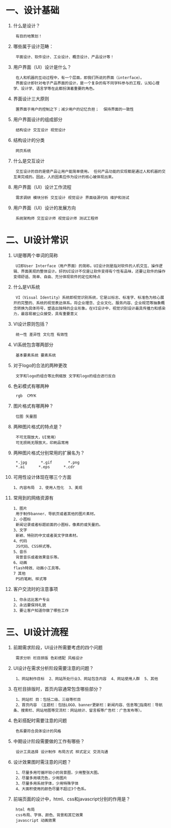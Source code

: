 # 一、设计基础

1. 什么是设计？

        有目的地策划！
2. 哪些属于设计范畴：
    
        平面设计、软件设计、工业设计、概念设计、产品设计等！

3. 用户界面（UI）设计是什么？

        在人和机器的互动过程中，有一个层面，即我们所说的界面（interface）。
        界面设计即针对电子产品界面的设计，是一个复杂的有不同学科参与的工程，认知心理学、设计学、语言学等在此都扮演着重要的角色。

4. 界面设计三大原则

        置界面于用户的控制之下；减少用户的记忆负担；  保持界面的一致性
5. 用户界面设计的组成部分
 
        结构设计 交互设计 视觉设计

6. 结构设计的分类

        网页系统
7. 什么是交互设计

        交互设计的目的是使产品让用户能简单使用。 任何产品功能的实现都是通过人和机器的交互来完成的。因此，人的因素应作为设计的核心被体现出来。
8. 用户界面（UI）设计工作流程

        需求调研 模块分析 交互设计 视觉设计 界面级源代码 维护和测试

9. 用户界面（UI）设计的发展方向

        系统架构师 交互设计师 视觉设计师 测试工程师

# 二、UI设计常识

1. UI是哪两个单词的简称
        
        UI即User Interface（用户界面）的简称。UI设计则是指对软件的人机交互、操作逻辑、界面美观的整体设计。好的UI设计不仅是让软件变得有个性有品味，还要让软件的操作变得舒适、简单、自由、充分体现软件的定位和特点
        
2. 什么是VI系统

        VI（Visual Identity）系统即视觉识别系统，它是以标志、标准字、标准色为核心展开的完整的、系统的视觉表达体系。将企业理念、企业文化、服务内容、企业规范等抽象概念转换为具体符号，塑造出独特的企业形象。在VI设计中，视觉识别设计最具传播力和感染力，最容易被公众接受，具有重要意义        

3. VI设计原则包括？
 
        统一性 差异性 文化性 有效性

4. VI系统包含哪两部分
 
        基本要素系统 要素系统
5. 对于logo的合法的两种更改

        文字和logo的组合等比例缩放 文字和logo的组合进行反白 

        
6. 色彩模式有哪两种

        rgb  CMYK

7. 图片格式有哪两种？
 
        位图 矢量图

8. 两种图片格式的特点是？

        不可无限放大，UI常用）
        可无损耗无限放大，印刷品常用
9. 两种图片格式分别常用的扩展名为？

        *.jpg      *.gif       *.png   
        *.ai      *.eps      *.cdr   
 
10. 可用性设计体现在哪三个方面

        1、内容布局  2、使用人性化  3、美观

11. 常用到的网络资源有

        1、图片
         用于制作banner、导航页或者其他的图片素材。
        2、小图标
         新闻记录或者标题前面的小图标，像素的或矢量的。
        3、文字
         新颖、特别的中文或者英文字体素材。
        4、代码 
         JS代码、CSS样式等。
        5、音乐
         背景音乐或者效果音乐等。
        6、动画
        flash特效、动画小工具等。
        7 其他       
         PS的笔刷、样式等
    


12. 客户交流时的注意事项

        1、你永远比客户专业
        2、永远要保持礼貌
        3、要让客户知道你做了哪些工作



# 三、UI设计流程
1. 前期需求阶段，UI设计所需要考虑的四个问题

        需求分析 栏目排版 色彩搭配 风格设计


2. UI设计在需求分析阶段需要注意的问题？

        1、网站制作目标  2、网站所处行业3、网站包含内容  4、网站使用人群  5、其他

        
3. 在栏目排版时，首页内容通常包含哪些部分？

        1、网站栏 目：包括二级、三级等栏目     
        2、首页内容 （主题栏：包括LOGO、banner更新栏：新闻内容、信息等指南栏：导航条、搜索栏、网站地图等交流栏：网站统计、留言板等广告栏：广告发布等）。


4. 色彩搭配时需要注意的问题

        色系要符合具体设计的风格

5. 中期设计阶段需要做的工作有哪些？

        设计工具选择 设计制作 布局方式 样式定义 交流沟通


6. 设计效果图时需注意的问题？
        
        1、尽量多用可循环较小的背景图，少用整张大图。
        2、尽量多用填充色，少用图片
        3、尽量多用系统字体，少用特殊字体
        4、大面积使用的颜色尽量不超过3个色系。

7. 前端页面的设计中，html、css和javascript分别的作用是？

        html 布局
        css布局、字体、颜色、背景和其它效果
        javascript 动画效果
